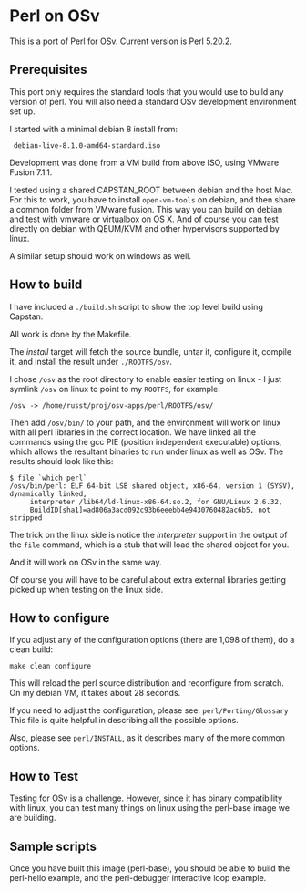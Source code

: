 # Perl on OSv

This is a port of Perl for OSv.  Current version is Perl 5.20.2.

## Prerequisites

This port only requires the standard tools that you would use to build any version of perl.
You will also need a standard OSv development environment set up.

I started with a minimal debian 8 install from:

     debian-live-8.1.0-amd64-standard.iso

Development was done from a VM build from above ISO, using VMware Fusion 7.1.1.

I tested using a shared CAPSTAN_ROOT between debian and the host Mac.
For this to work, you have to install ``open-vm-tools`` on debian,
and then share a common folder from VMware fusion.  This way you can build
on debian and test with vmware or virtualbox on OS X.  And of course you can
test directly on debian with QEUM/KVM and other hypervisors supported by linux.

A similar setup should work on windows as well.

## How to build

I have included a ``./build.sh`` script to show the top level build using Capstan.

All work is done by the Makefile.

The *install* target will fetch the source bundle, untar it, configure it, compile it,
and install the result under ``./ROOTFS/osv``.

I chose ``/osv`` as the root directory to enable easier testing on linux - I just symlink
``/osv`` on linux to point to my ``ROOTFS``, for example:

    /osv -> /home/russt/proj/osv-apps/perl/ROOTFS/osv/

Then add ``/osv/bin/`` to your path, and the environment will work on linux with all
perl libraries in the correct location.  We have linked all the commands using the
gcc PIE (position independent executable) options, which allows the resultant
binaries to run under linux as well as OSv.  The results should look like this:

    $ file `which perl`
    /osv/bin/perl: ELF 64-bit LSB shared object, x86-64, version 1 (SYSV), dynamically linked,
         interpreter /lib64/ld-linux-x86-64.so.2, for GNU/Linux 2.6.32,
         BuildID[sha1]=ad806a3acd092c93b6eeebb4e9430760482ac6b5, not stripped

The trick on the linux side is notice the *interpreter* support in the output of the ``file`` command,
which is a stub that will load the shared object for you.

And it will work on OSv in the same way.

Of course you will have to be careful about extra external libraries getting picked up
when testing on the linux side.

## How to configure

If you adjust any of the configuration options (there are 1,098 of them), do a clean build:

    make clean configure

This will reload the perl source distribution and reconfigure from scratch.
On my debian VM, it takes about 28 seconds.

If you need to adjust the configuration, please see: ``perl/Porting/Glossary``
This file is quite helpful in describing all the possible options.

Also, please see ``perl/INSTALL``, as it describes many of the more common options.

## How to Test

Testing for OSv is a challenge.  However, since it has binary compatibility with linux,
you can test many things on linux using the perl-base image we are building.

## Sample scripts

Once you have built this image (perl-base), you should be able to build the perl-hello example,
and the perl-debugger interactive loop example.

